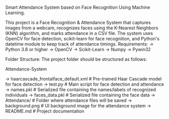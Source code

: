 Smart Attendance System based on Face Recognition Using Machine Learning.

This project is a Face Recognition & Attendance System that captures images from a webcam, recognizes faces using the K-Nearest Neighbors (KNN) algorithm, and marks attendance in a CSV file. The system uses OpenCV for face detection, scikit-learn for face recognition, and Python's datetime module to keep track of attendance timings.
Requirements:
-> Python 3.8 or higher
-> OpenCV
-> Scikit-Learn
-> Numpy
-> Pywin32


Folder Structure:
The project folder should be structured as follows:

Attendance-System

-> haarcascade_frontalface_default.xml         # Pre-trained Haar Cascade model for face detection
-> test.py                                     # Main script for face detection and attendance
-> names.pkl                                   # Serialized file containing the names/labels of recognized individuals
-> faces_data.pkl                               # Serialized file containing the face data
-> Attendance/                                  # Folder where attendance files will be saved
-> background.png                               # UI background image for the attendance system
-> README.md                                    # Project documentation
